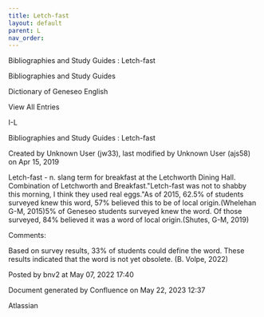 ```yaml
---
title: Letch-fast
layout: default
parent: L
nav_order:
---
```


Bibliographies and Study Guides : Letch-fast

Bibliographies and Study Guides

Dictionary of Geneseo English

View All Entries

I-L

Bibliographies and Study Guides : Letch-fast

Created by  Unknown User (jw33), last modified by  Unknown User (ajs58) on Apr 15, 2019

Letch-fast - n. slang term for breakfast at the Letchworth Dining Hall. Combination of Letchworth and Breakfast.&quot;Letch-fast was not to shabby this morning, I think they used real eggs.&quot;As of 2015, 62.5% of students surveyed knew this word, 57% believed this to be of local origin.(Whelehan G-M, 2015)5% of Geneseo students surveyed knew the word. Of those surveyed, 84% believed it was a word of local origin.(Shutes, G-M, 2019)

Comments:

Based on survey results, 33% of students could define the word. These results indicated that the word is not yet obsolete. (B. Volpe, 2022)

Posted by bnv2 at May 07, 2022 17:40

Document generated by Confluence on May 22, 2023 12:37

Atlassian
